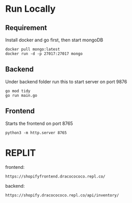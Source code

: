 # Run Locally
## Requirement
Install docker and go first, then start mongoDB
```
docker pull mongo:latest
docker run -d -p 27017:27017 mongo
```
## Backend
Under backend folder run this to start server on port 9876
```
go mod tidy
go run main.go
```
## Frontend
Starts the frontend on port 8765
```
python3 -m http.server 8765
```

# REPLIT
frontend:
```
https://shopifyfrontend.dracocococo.repl.co/
```
backend:
```
https://shopify.dracocococo.repl.co/api/inventory/
```

